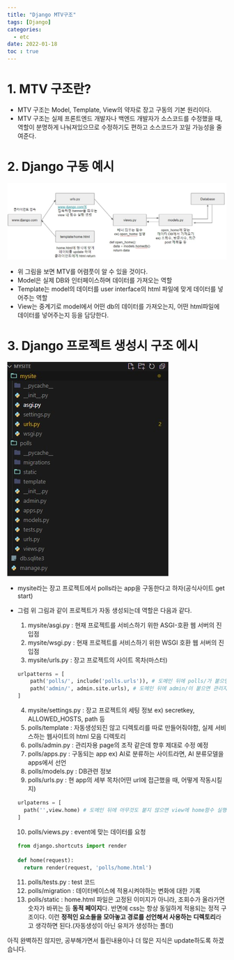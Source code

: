 ```yaml
---
title: "Django MTV구조"
tags: [Django]
categories:
  - etc
date: 2022-01-18
toc : true
---
```


# 1. MTV 구조란?
- MTV 구조는 Model, Template, View의 약자로 장고 구동의 기본 원리이다.
- MTV 구조는 실제 프론트엔드 개발자나 백엔드 개발자가 소스코드를 수정했을 때, 역할이 분명하게 나눠져있으므로 수정하기도 편하고 소스코드가 꼬일 가능성을 줄여준다.

# 2. Django 구동 예시
<img src="/img/etc/etc3/etc3-0.jpg">

- 위 그림을 보면 MTV를 어렴풋이 알 수 있을 것이다.
- Model은 실제 DB와 인터페이스하며 데이터를 가져오는 역할
- Template는 model의 데이터를 user interface의 html 파일에 맞게 데이터를 넣어주는 역할
- View는 중계기로 model에서 어떤 db의 데이터를 가져오는지, 어떤 html파일에 데이터를 넣어주는지 등을 담당한다.

# 3. Django 프로젝트 생성시 구조 에시
<img src="/img/etc/etc3/etc3-1.jpg">

- mysite라는 장고 프로젝트에서 polls라는 app을 구동한다고 하자(공식사이트 get start)
- 그럼 위 그림과 같이 프로젝트가 자동 생성되는데 역할은 다음과 같다.
    1. mysite/asgi.py : 현재 프로젝트를 서비스하기 위한 ASGI-호환 웹 서버의 진입점
    2. mysite/wsgi.py : 현재 프로젝트를 서비스하기 위한 WSGI 호환 웹 서버의 진입점
    3. mysite/urls.py : 장고 프로젝트의 사이트 목차(마스터)

    ```python
    urlpatterns = [
        path('polls/', include('polls.urls')), # 도메인 뒤에 polls/가 붙으면(https://localhost/polls/) polls 앱에서 처리
        path('admin/', admin.site.urls), # 도메인 뒤에 admin/이 붙으면 관리자 페이지 연결
    ]
    ```

    4. mysite/settings.py : 장고 프로젝트의 세팅 정보 ex) secretkey, ALLOWED_HOSTS, path 등
    5. polls/template : 자동생성되진 않고 디렉토리를 따로 만들어줘야함, 실제 서비스하는 웹사이트의 html 모음 디렉토리
    6. polls/admin.py : 관리자용 page의 조작 같은데 향후 제대로 수정 예정
    7. polls/apps.py : 구동되는 app ex) AI로 분류하는 사이트라면, AI 분류모델을 apps에서 선언
    8. polls/models.py : DB관련 정보
    9. polls/urls.py : 현 app의 세부 목차(어떤 url에 접근했을 때, 어떻게 작동시킬지)

    ```python
    urlpaterns = [
      path('',view.home) # 도메인 뒤에 아무것도 붙지 않으면 view에 home함수 실행 
    ]
    ```

    10. polls/views.py : event에 맞는 데이터를 요청

    ```python
    from django.shortcuts import render

    def home(request):
      return render(request, 'polls/home.html')
    
    ```

    11. polls/tests.py : test 코드 
    12. polls/migration : 데이터베이스에 적용시켜야하는 변화에 대한 기록
    13. polls/static : home.html 파일은 고정된 이미지가 아니라, 조회수가 올라가면 숫자가 바뀌는 등 **동적 페이지**다. 반면에 css는 항상 동일하게 적용되는 정적 구조이다. 이런 **정적인 요소들을 모아놓고 경로를 선언해서 사용하는 디렉토리**라고 생각하면 된다.(자동생성이 아닌 유저가 생성하는 폴더) 

아직 완벽하진 않지만, 공부해가면서 틀린내용이나 더 많은 지식은 update하도록 하겠습니다.